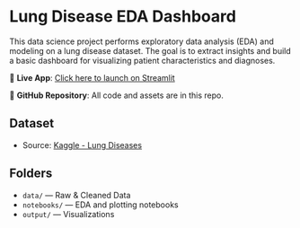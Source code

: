 
# Lung Disease EDA Dashboard

This data science project performs exploratory data analysis (EDA) and modeling on a lung disease dataset. The goal is to extract insights and build a basic dashboard for visualizing patient characteristics and diagnoses.

🚀 **Live App**: [Click here to launch on Streamlit]([https://your-streamlit-link.streamlit.app](https://lung-disease-eda-a4sxn8cfvc4vbkwhxchxd2.streamlit.app/))

📂 **GitHub Repository**: All code and assets are in this repo.

## Dataset 

- Source: [Kaggle - Lung Diseases](https://www.kaggle.com/datasets/samikshadalvi/lungs-diseases-dataset/data)

## Folders

- `data/` — Raw & Cleaned Data
- `notebooks/` — EDA and plotting notebooks
- `output/` — Visualizations



